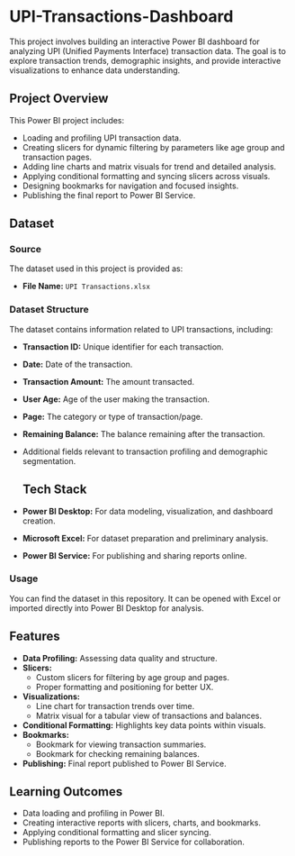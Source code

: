 # UPI-Transactions-Dashboard

This project involves building an interactive Power BI dashboard for analyzing UPI (Unified Payments Interface) transaction data. The goal is to explore transaction trends, demographic insights, and provide interactive visualizations to enhance data understanding.

## Project Overview

This Power BI project includes:

- Loading and profiling UPI transaction data.
- Creating slicers for dynamic filtering by parameters like age group and transaction pages.
- Adding line charts and matrix visuals for trend and detailed analysis.
- Applying conditional formatting and syncing slicers across visuals.
- Designing bookmarks for navigation and focused insights.
- Publishing the final report to Power BI Service.

## Dataset

### Source

The dataset used in this project is provided as:

- **File Name:** `UPI Transactions.xlsx`

### Dataset Structure

The dataset contains information related to UPI transactions, including:

- **Transaction ID:** Unique identifier for each transaction.
- **Date:** Date of the transaction.
- **Transaction Amount:** The amount transacted.
- **User Age:** Age of the user making the transaction.
- **Page:** The category or type of transaction/page.
- **Remaining Balance:** The balance remaining after the transaction.
- Additional fields relevant to transaction profiling and demographic segmentation.

  ## Tech Stack

- **Power BI Desktop:** For data modeling, visualization, and dashboard creation.
- **Microsoft Excel:** For dataset preparation and preliminary analysis.
- **Power BI Service:** For publishing and sharing reports online.

### Usage

You can find the dataset in this repository. It can be opened with Excel or imported directly into Power BI Desktop for analysis.

## Features

- **Data Profiling:** Assessing data quality and structure.
- **Slicers:** 
  - Custom slicers for filtering by age group and pages.
  - Proper formatting and positioning for better UX.
- **Visualizations:**
  - Line chart for transaction trends over time.
  - Matrix visual for a tabular view of transactions and balances.
- **Conditional Formatting:** Highlights key data points within visuals.
- **Bookmarks:** 
  - Bookmark for viewing transaction summaries.
  - Bookmark for checking remaining balances.
- **Publishing:** Final report published to Power BI Service.



## Learning Outcomes

- Data loading and profiling in Power BI.
- Creating interactive reports with slicers, charts, and bookmarks.
- Applying conditional formatting and slicer syncing.
- Publishing reports to the Power BI Service for collaboration.
